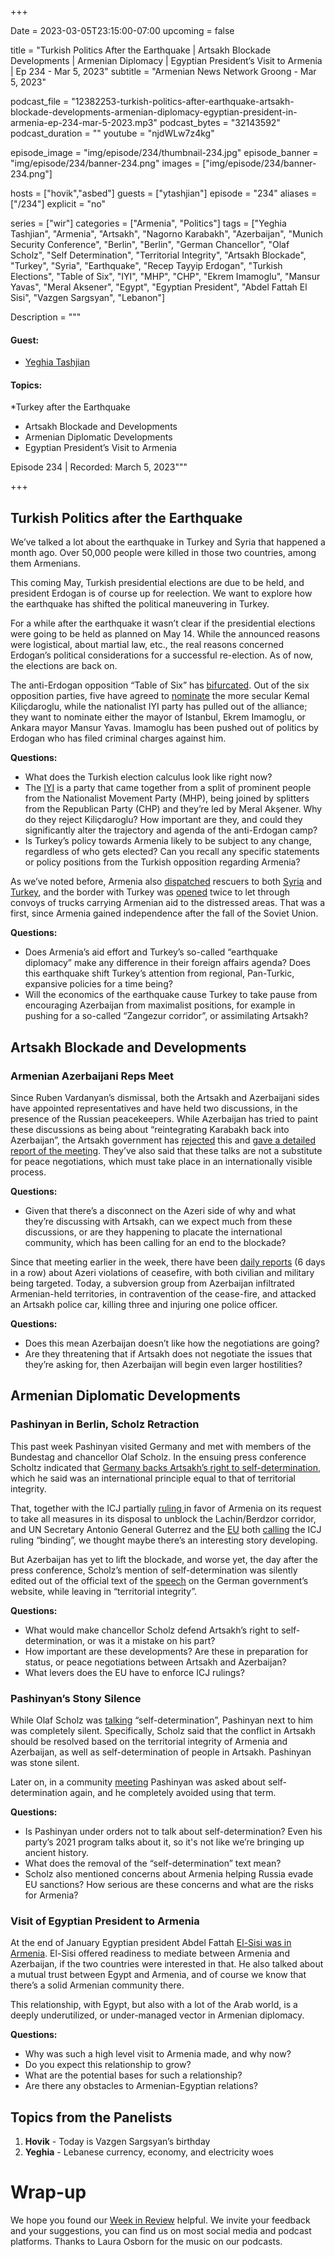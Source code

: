 +++

Date = 2023-03-05T23:15:00-07:00
upcoming = false

title = "Turkish Politics After the Earthquake | Artsakh Blockade Developments | Armenian Diplomacy | Egyptian President’s Visit to Armenia | Ep 234 - Mar 5, 2023"
subtitle = "Armenian News Network Groong - Mar 5, 2023"

podcast_file = "12382253-turkish-politics-after-earthquake-artsakh-blockade-developments-armenian-diplomacy-egyptian-president-in-armenia-ep-234-mar-5-2023.mp3"
podcast_bytes = "32143592"
podcast_duration = ""
youtube = "njdWLw7z4kg"

episode_image = "img/episode/234/thumbnail-234.jpg"
episode_banner = "img/episode/234/banner-234.png"
images = ["img/episode/234/banner-234.png"]

hosts = ["hovik","asbed"]
guests = ["ytashjian"]
episode = "234"
aliases = ["/234"]
explicit = "no"

series = ["wir"]
categories = ["Armenia", "Politics"]
tags = ["Yeghia Tashjian", "Armenia", "Artsakh", "Nagorno Karabakh", "Azerbaijan", "Munich Security Conference", "Berlin", "Berlin", "German Chancellor", "Olaf Scholz", "Self Determination", "Territorial Integrity", "Artsakh Blockade", "Turkey", "Syria", "Earthquake", "Recep Tayyip Erdogan", "Turkish Elections", "Table of Six", "IYI", "MHP", "CHP", "Ekrem Imamoglu", "Mansur Yavas", "Meral Aksener", "Egypt", "Egyptian President", "Abdel Fattah El Sisi", "Vazgen Sargsyan", "Lebanon"]

Description = """

#### Guest:

* [Yeghia Tashjian](/guest/ytashjian)

#### Topics:
*Turkey after the Earthquake
* Artsakh Blockade and Developments
* Armenian Diplomatic Developments
* Egyptian President’s Visit to Armenia

Episode 234 | Recorded: March 5, 2023"""

+++

## Turkish Politics after the Earthquake

We’ve talked a lot about the earthquake in Turkey and Syria that happened a month ago. Over 50,000 people were killed in those two countries, among them Armenians. 

This coming May, Turkish presidential elections are due to be held, and president Erdogan is of course up for reelection. We want to explore how the earthquake has shifted the political maneuvering in Turkey.

For a while after the earthquake it wasn’t clear if the presidential elections were going to be held as planned on May 14. While the announced reasons were logistical, about martial law, etc., the real reasons concerned Erdogan’s political considerations for a successful re-election. As of now, the elections are back on.

The anti-Erdogan opposition “Table of Six” has [bifurcated](https://www.france24.com/en/middle-east/20230303-slpit-in-turkey-s-opposition-alliance-over-candidate-is-gift-on-a-platter-for-erdogan). Out of the six opposition parties, five have agreed to [nominate](https://www.al-monitor.com/originals/2023/03/turkeys-opposition-close-naming-kilicdaroglu-challenge-erdogan) the more secular Kemal Kiliçdaroglu, while the nationalist IYI party has pulled out of the alliance; they want to nominate either the mayor of Istanbul, Ekrem Imamoglu, or Ankara mayor Mansur Yavas. Imamoglu has been pushed out of politics by Erdogan who has filed criminal charges against him.

**Questions:**
* What does the Turkish election calculus look like right now?
* The [IYI](https://en.wikipedia.org/wiki/Good_Party) is a party that came together from a split of prominent people from the Nationalist Movement Party (MHP), being joined by splitters from the Republican Party (CHP) and they’re led by Meral Akşener. Why do they reject Kiliçdaroglu? How important are they, and could they significantly alter the trajectory and agenda of the anti-Erdogan camp?
* Is Turkey’s policy towards Armenia likely to be subject to any change, regardless of who gets elected? Can you recall any specific statements or policy positions from the Turkish opposition regarding Armenia?

As we’ve noted before, Armenia also [dispatched](https://armenpress.am/eng/news/1103623.html) rescuers to both [Syria](https://armenpress.am/eng/news/1103641.html) and [Turkey](https://armenpress.am/eng/news/1103700.html), and the border with Turkey was [opened](https://www.aa.com.tr/en/turkiye/turkiye-armenia-border-reopens-after-30-year-hiatus-to-aid-quake-zone/2815736) twice to let through convoys of trucks carrying Armenian aid to the distressed areas. That was a first, since Armenia gained independence after the fall of the Soviet Union.

**Questions:**
* Does Armenia’s aid effort and Turkey’s so-called “earthquake diplomacy” make any difference in their foreign affairs agenda? Does this earthquake shift Turkey’s attention from regional, Pan-Turkic, expansive policies for a time being?
* Will the economics of the earthquake cause Turkey to take pause from encouraging Azerbaijan from maximalist positions, for example in pushing for a so-called “Zangezur corridor”, or assimilating Artsakh?


## Artsakh Blockade and Developments


### Armenian Azerbaijani Reps Meet

Since Ruben Vardanyan’s dismissal, both the Artsakh and Azerbaijani sides have appointed representatives and have held two discussions, in the presence of the Russian peacekeepers. While Azerbaijan has tried to paint these discussions as being about “reintegrating Karabakh back into Azerbaijan”, the Artsakh government has [rejected](https://armenpress.am/eng/news/1105355.html) this and [gave a detailed report of the meeting](https://armenpress.am/eng/news/1105493.html). They’ve also said that these talks are not a substitute for peace negotiations, which must take place in an internationally visible process.

**Questions:**
* Given that there’s a disconnect on the Azeri side of why and what they’re discussing with Artsakh, can we expect much from these discussions, or are they happening to placate the international community, which has been calling for an end to the blockade?

Since that meeting earlier in the week, there have been [daily reports](https://armenpress.am/eng/news/1105571.html) (6 days in a row) about Azeri violations of ceasefire, with both civilian and military being targeted. Today, a subversion group from Azerbaijan infiltrated Armenian-held territories, in contravention of the cease-fire, and attacked an Artsakh police car, killing three and injuring one police officer.

**Questions:**
* Does this mean Azerbaijan doesn’t like how the negotiations are going?
* Are they threatening that if Artsakh does not negotiate the issues that they’re asking for, then Azerbaijan will begin even larger hostilities?


## Armenian Diplomatic Developments


### Pashinyan in Berlin, Scholz Retraction

This past week Pashinyan visited Germany and met with members of the Bundestag and chancellor Olaf Scholz. In the ensuing press conference Scholtz indicated that [Germany backs Artsakh’s right to self-determination](https://www.azatutyun.am/a/32296669.html), which he said was an international principle equal to that of territorial integrity.

That, together with the ICJ partially [ruling ](https://www.icj-cij.org/sites/default/files/2023-02/180-20230222-SUM-01-00-EN.pdf)in favor of Armenia on its request to take all measures in its disposal to unblock the Lachin/Berdzor corridor, and UN Secretary Antonio General Guterrez and the [EU](https://armenpress.am/eng/news/1104920.html) both [calling](https://www.azatutyun.am/a/32290038.html) the ICJ ruling “binding”, we thought maybe there’s an interesting story developing.

But Azerbaijan has yet to lift the blockade, and worse yet, the day after the press conference, Scholz’s mention of self-determination was silently edited out of the official text of the [speech](https://www.bundeskanzler.de/bk-de/aktuelles/scholz-empfaengt-pashinyan-2169058) on the German government’s website, while leaving in “territorial integrity”.

**Questions:**
* What would make chancellor Scholz defend Artsakh’s right to self-determination, or was it a mistake on his part?
* How important are these developments? Are these in preparation for status, or peace negotiations between Artsakh and Azerbaijan?
* What levers does the EU have to enforce ICJ rulings?


### Pashinyan’s Stony Silence

While Olaf Scholz was [talking](https://www.youtube.com/watch?v=Q6ohHEzIy6E) “self-determination”, Pashinyan next to him was completely silent. Specifically, Scholz said that the conflict in Artsakh should be resolved based on the territorial integrity of Armenia and Azerbaijan, as well as self-determination of people in Artsakh. Pashinyan was stone silent.

Later on, in a community [meeting](https://www.youtube.com/watch?v=W4FCOzIOiIE) Pashinyan was asked about self-determination again, and he completely avoided using that term.

**Questions:**
* Is Pashinyan under orders not to talk about self-determination? Even his party’s 2021 program talks about it, so it's not like we’re bringing up ancient history.
* What does the removal of the “self-determination” text mean?
* Scholz also mentioned concerns about Armenia helping Russia evade EU sanctions? How serious are these concerns and what are the risks for Armenia?


### Visit of Egyptian President to Armenia

At the end of January Egyptian president Abdel Fattah [El-Sisi was in Armenia](https://armenpress.am/eng/news/1102834.html). El-Sisi offered readiness to mediate between Armenia and Azerbaijan, if the two countries were interested in that.  He also talked about a mutual trust between Egypt and Armenia, and of course we know that there’s a solid Armenian community there.

This relationship, with Egypt, but also with a lot of the Arab world, is a deeply underutilized, or under-managed vector in Armenian diplomacy.

**Questions:**
* Why was such a high level visit to Armenia made, and why now?
* Do you expect this relationship to grow?
* What are the potential bases for such a relationship?
* Are there any obstacles to Armenian-Egyptian relations?


## Topics from the Panelists
1. **Hovik** - Today is Vazgen Sargsyan’s birthday
2. **Yeghia** - Lebanese currency, economy, and electricity woes


# Wrap-up

We hope you found our [Week in Review](/series/wir) helpful. We invite your feedback and your suggestions, you can find us on most social media and podcast platforms. Thanks to Laura Osborn for the music on our podcasts.
